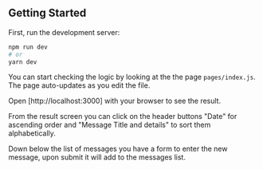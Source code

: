## Getting Started

First, run the development server:

```bash
npm run dev
# or
yarn dev
```
You can start checking the logic by looking at the the page  `pages/index.js`. The page auto-updates as you edit the file.

Open [http://localhost:3000] with your browser to see the result.

From the result screen you can click on the header buttons "Date" for ascending order and  "Message Title and details" to sort them alphabetically.

Down below the list of messages you have a form to enter the new message, upon submit it will add to the messages list.